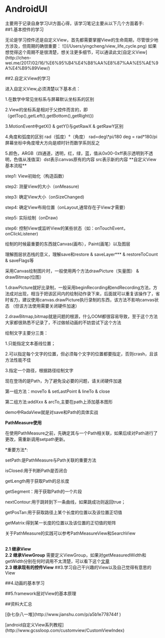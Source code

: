 # AndroidUI
主要用于记录自身学习UI方面心得，该学习笔记主要从以下几个方面着手:
<br>
##1.基本控件的学习
<p>无论是学习控件还是自定义View，首先都需要掌握View的生命周期，尽管很少地方涉及，但周期的确很重要：
![](/Users/yingcheng/view_life_cycle.png)
如果想觉得这个周期不是很清楚，想关注更多细节，可以通读此文[自定义View](http://chen-wei.me/2017/02/16/%E6%95%B4%E4%B8%AA%E8%87%AA%E5%AE%9A%E4%B9%89View/)

##2.自定义View的学习
<p>
进入自定义View,必须清楚以下基本点：
<p>1.在数学中常见坐标系与屏幕默认坐标系的区别
<p>2.View的坐标系是相对于父控件而言的，即（getTop(),getLeft(),getBottom(),getRight())
<p>3.MotionEvent中getX() & getY()与getRawX & getRawY区别
<p>4.角度和弧度的区别 rad（弧度）&deg（角度） rad=deg\*pi/180
   deg = rad*180/pi  屏幕坐标中角度增大方向是顺时针而数学系则反之
<p>5.颜色，ARGB（四通道，透明，红，绿，蓝，值从0x00-0xff表示透明到不透明，色值从浅值深）dst表示canvas原有的内容 src表示新的内容
**自定义View基本流程**
<p> step1: View初始化（构造函数）
<p> step2: 测量View的大小（onMeasure)
<p> step3: 确定View大小（onSizeChanged)
<p> step4: 确定View布局位置（onLayout,通常存在子View才需要）
<p> step5: 实际绘制（onDraw)
<p> step6: 控制View或监听View的某些状态（如：onTouchEvent，onClickListener)

<p>绘制的时候最重要的东西就Canvas(画布），Paint(画笔）以及图层
<p> 理解图层状态栈的意义，理解save和restore & saveLayer*** & restoreToCount & saveFlags等
<p> 采用Canvas绘制图片时，一般使用两个方法drawPicture（矢量图） & drawBitmap(位图）
<p> 1.drawPicture就好比录制，一般采用beginRecording和endRecording方法，方法成对出现，相当于把该区间内的绘制动作录下来，后面就可以重复该操作了，省时省力，建议使用canvas.drawPicture执行录制的东西，该方法不影响canvas状态
（但该方法使用需要关闭硬件加速）
<p>2.drawBitmap,bitmap就是问题的根源，什么OOM都很容易导致，至于这个方法大家都很熟悉不记录了，不过做帧动画的不妨尝试下这个方法

<p>绘制文字主要分三类：
<p>1.只能指定文本基线位置；
<p>2.可以指定每个文字的位置，但必须每个文字的位置都要指定，否则crash，且该方法性能不佳
<p>3.指定一个路径，根据路径绘制文字

<p> 现在登场的是Path，为了避免没必要的问题，请关闭硬件加速
<p> 第一组方法：moveTo & setLastPoint & lineTo & close
<p>第二组方法:addXxx & arcTo,主要在path上添加基本图形
<p> demo中RadaView就是对save和Path的具体实战

**PathMeasure使用**
<p>在使用PathMeasure之前，先确定其与一个Path相关联，如果后续对Path进行了更改，需重新调用setpath更新。
<p>*重要方法*:
<p> setPath:是PathMeasure与Path关联的重要方法
<p> isClosed:用于判断Path是否闭合
<p> getLength用于获取Path的总长度
<p> getSegment：用于获取Path的一个片段
<p> nextContour:用于跳转到下一条曲线，如果跳成功则返回true；
<p> getPosTan:用于获取路径上某个长度的位置以及该位置正切值
<p> getMatrix:得到某一长度的位置以及该位置的正切值的矩阵
<p>关于PathMeasure的实践可以参考PathMeasureView和SearchView






<br>**2.1 继承View**
<br>**2.2 继承ViewGroup**
需要定义ViewGroup，如果对getMeasuredWidth和getWidth分别在何时调用不太清楚，可以看下这个[文章](http://www.jianshu.com/p/a5b1e778744f)
<br>**2.3 继承现有的控件View**
##3.学习自己干兴趣的View以及自己觉得有意思的View
<p>
##4.动画的基本学习
<p>
##5.framework层对View的基本原理
<p>
##资料大汇总
<p>
[杂七杂八一堆](http://www.jianshu.com/p/a5b1e778744f
)
<p>
[android自定义View系列教程](http://www.gcssloop.com/customview/CustomViewIndex)